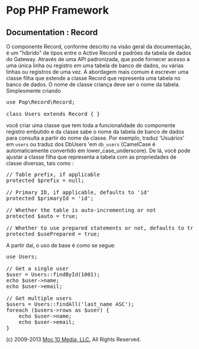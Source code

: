 Pop PHP Framework
=================

Documentation : Record
----------------------

O componente Record, conforme descrito na visão geral da documentação, é um "híbrido" de tipos entre o Active Record e padrões da tabela de dados do Gateway. Através de uma API padronizada, que pode fornecer acesso a uma única linha ou registro em uma tabela de banco de dados, ou várias linhas ou registros de uma vez. A abordagem mais comum é escrever uma classe filha que estende a classe Record que representa uma tabela no banco de dados. O nome de classe criança deve ser o nome da tabela. Simplesmente criando

<pre>
use Pop\Record\Record;

class Users extends Record { }
</pre>

você criar uma classe que tem toda a funcionalidade do componente registro embutido e da classe sabe o nome da tabela de banco de dados para consulta a partir do nome da classe. Por exemplo, traduz 'Usuários' em `users` ou traduz dos DbUsers 'em `db_users` (CamelCase é automaticamente convertido em lower_case_underscore). De lá, você pode ajustar a classe filha que representa a tabela com as propriedades de classe diversas, tais como :

<pre>
// Table prefix, if applicable
protected $prefix = null;

// Primary ID, if applicable, defaults to 'id'
protected $primaryId = 'id';

// Whether the table is auto-incrementing or not
protected $auto = true;

// Whether to use prepared statements or not, defaults to true
protected $usePrepared = true;
</pre>

A partir daí, o uso de base é como se segue:

<pre>
use Users;

// Get a single user
$user = Users::findById(1001);
echo $user->name;
echo $user->email;

// Get multiple users
$users = Users::findAll('last_name ASC');
foreach ($users->rows as $user) {
    echo $user->name;
    echo $user->email;
}
</pre>

(c) 2009-2013 [Moc 10 Media, LLC.](http://www.moc10media.com) All Rights Reserved.
